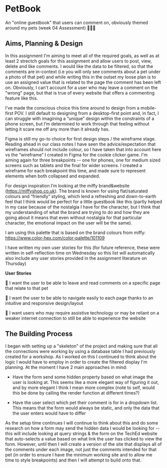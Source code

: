 # PetBook

An "online guestbook" that users can comment on, obviously themed around my pets (week 04 Assessment) 🐶🐱📕

## Aims, Planning & Design

In this assignment I'm aiming to meet all of the required goals, as well as at least 2 strectch goals for this assignment and allow users to post, view, delete and like comments. I would like the data to be filtered, so that the comments are in-context (i.e you will only see comments about a pet under a photo of that pet) and while writing this in the outset my loose plan is to use an assigned value that is related to the page the comment has been left on. Obviously, I can't account for a user who may leave a comment on the "wrong" page, but that is true of every website that offers a commenting feature like this.

I’ve made the conscious choice this time around to design from a mobile-first POV. I still default to designing from a desktop-first point and, in fact, I can struggle with imagining a “unique” design within the constraints of a phone screen, but I’m determined to work through that feeling without letting it scare me off any more than it already has.

Figma is still my go-to choice for first design steps / the wireframe stage. Reading ahead in our class notes I have seen the advice/expectation that wireframes should not include colour, so I have taken that into account here vs the “wireframe” I created in Figma for the cookie clicker game. I'm aiming again for three breakpoints -- one for phones, one for medium sized screens such as tablets and the final for wider screens. I created a wireframe for each breakpoint this time, and made sure to represent elements when both collapsed and expanded.

[image]: /breakpoint-wireframes.png "Wireframes for a desktop, tablet and app versions of an online guestbook"

For design inspiration I’m looking at the miffy brand&website (https://miffyshop.co.uk). The brand is known for using flat/saturated colours and “friendly” styling, which lend a refreshing and down-to-earth feel that I think would be perfect for a little guestbook like this (partly helped in my case because of the nostalgia I have for the character, but I think that my understanding of what the brand are trying to do and how they are going about it means that even without nostalgia for that particular character, the emotional impact on the user will be the same).

I am using this palette that is based on the brand colours from miffy: https://www.color-hex.com/color-palette/101109

[image]: /colour-wireframe.png "An exploration on what the final design of the online guestbook may look like, with a lot of flat, saturated colours and thick outlines."

I have written my own user stories for this (for future reference, these were written in self-reflection time on Wednesday so this list will automatically also include any user stories provided in the assignment literature on Thursday)

**User Stories**

📒 I want the user to be able to leave and read comments on a specific page that relate to that pet

📒 I want the user to be able to navigate easily to each page thanks to an intuitive and responsive design/layout

📒 I want users who may require assistive technology or may be reliant on a weaker internet connection to still be able to experience the website

## The Building Process

I began with setting up a "skeleton" of the project and making sure that all the connections were working by using a database table I had previously created for a workshop. As I worked on this I continued to think about the logic I would have to employ in order to create the filtered display I'm planning. At the moment I have 2 main approaches in mind:

- Have the form send some hidden property based on what image the user is looking at. This seems like a more elegant way of figuring it out, and by more elegant I think I mean more complex (note to self, would this be done by calling the render function at different times?)

- Have the user select which pet their comment is for in a dropdown list. This means that the form would always be static, and only the data that the user enters would have to differ

As the setup time continues I will continue to think about this and do some research on how a form may send the hidden data I would be looking for -- this will include looking at query strings & the form on the TechEd website that auto-selects a value based on what link the user has clicked to view the form. However, until then I will create a version of the site that displays all of the comments under each image, not just the comments intended for that pet (in order to ensure I have the minimum working site and to allow me time to style breakpoints) and then I will attempt to build onto that.
